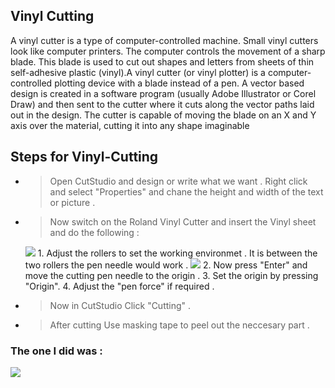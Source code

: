 ## Vinyl Cutting

A vinyl cutter is a type of computer-controlled machine. Small vinyl cutters look like computer printers. The computer controls the movement of a sharp blade. This blade is used to cut out shapes and letters from sheets of thin self-adhesive plastic (vinyl).A vinyl cutter (or vinyl plotter) is a computer-controlled plotting device with a blade instead of a pen. A vector based design is created in a software program (usually Adobe Illustrator or Corel Draw) and then sent to the cutter where it cuts along the vector paths laid out in the design. The cutter is capable of moving the blade on an X and Y axis over the material, cutting it into any shape imaginable

## Steps for Vinyl-Cutting

* > Open CutStudio and design or write what we want . Right click and select "Properties" and chane the height and width of the text or picture .
* > Now switch on the Roland Vinyl Cutter and insert the Vinyl sheet and do the following : <br/>
     <img src="http://jitheeshk.github.io/vinylcutting.github.io/IMG-20170821-WA0012.jpg">
    1. Adjust the rollers to set the working environmet . It is between the two rollers the pen needle would work .
    <img src="http://jitheeshk.github.io/vinylcutting.github.io/IMG-20170821-WA0007.jpg">
    2. Now press "Enter" and move the cutting pen needle to the origin .
    3. Set the origin by pressing "Origin".
    4. Adjust the "pen force" if required .
* > Now in CutStudio Click "Cutting" .
* > After cutting Use masking tape to peel out the neccesary part .

### The one I did was :
<img src="http://jitheeshk.github.io/vinylcutting.github.io/IMG_20170829_101139118.jpg">
